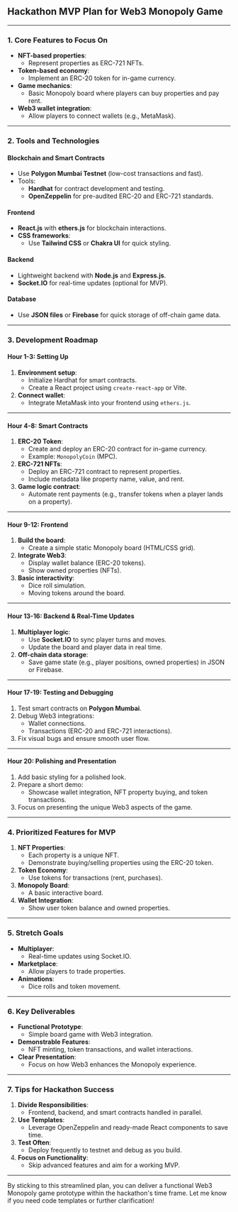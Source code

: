 ## **Hackathon MVP Plan for Web3 Monopoly Game**

---

### **1. Core Features to Focus On**
- **NFT-based properties**:
  - Represent properties as ERC-721 NFTs.
- **Token-based economy**:
  - Implement an ERC-20 token for in-game currency.
- **Game mechanics**:
  - Basic Monopoly board where players can buy properties and pay rent.
- **Web3 wallet integration**:
  - Allow players to connect wallets (e.g., MetaMask).

---

### **2. Tools and Technologies**
#### **Blockchain and Smart Contracts**
- Use **Polygon Mumbai Testnet** (low-cost transactions and fast).
- Tools:
  - **Hardhat** for contract development and testing.
  - **OpenZeppelin** for pre-audited ERC-20 and ERC-721 standards.

#### **Frontend**
- **React.js** with **ethers.js** for blockchain interactions.
- **CSS frameworks**:
  - Use **Tailwind CSS** or **Chakra UI** for quick styling.

#### **Backend**
- Lightweight backend with **Node.js** and **Express.js**.
- **Socket.IO** for real-time updates (optional for MVP).

#### **Database**
- Use **JSON files** or **Firebase** for quick storage of off-chain game data.

---

### **3. Development Roadmap**
#### **Hour 1-3: Setting Up**
1. **Environment setup**:
   - Initialize Hardhat for smart contracts.
   - Create a React project using `create-react-app` or Vite.
2. **Connect wallet**:
   - Integrate MetaMask into your frontend using `ethers.js`.

---

#### **Hour 4-8: Smart Contracts**
1. **ERC-20 Token**:
   - Create and deploy an ERC-20 contract for in-game currency.
   - Example: `MonopolyCoin` (MPC).
2. **ERC-721 NFTs**:
   - Deploy an ERC-721 contract to represent properties.
   - Include metadata like property name, value, and rent.
3. **Game logic contract**:
   - Automate rent payments (e.g., transfer tokens when a player lands on a property).

---

#### **Hour 9-12: Frontend**
1. **Build the board**:
   - Create a simple static Monopoly board (HTML/CSS grid).
2. **Integrate Web3**:
   - Display wallet balance (ERC-20 tokens).
   - Show owned properties (NFTs).
3. **Basic interactivity**:
   - Dice roll simulation.
   - Moving tokens around the board.

---

#### **Hour 13-16: Backend & Real-Time Updates**
1. **Multiplayer logic**:
   - Use **Socket.IO** to sync player turns and moves.
   - Update the board and player data in real time.
2. **Off-chain data storage**:
   - Save game state (e.g., player positions, owned properties) in JSON or Firebase.

---

#### **Hour 17-19: Testing and Debugging**
1. Test smart contracts on **Polygon Mumbai**.
2. Debug Web3 integrations:
   - Wallet connections.
   - Transactions (ERC-20 and ERC-721 interactions).
3. Fix visual bugs and ensure smooth user flow.

---

#### **Hour 20: Polishing and Presentation**
1. Add basic styling for a polished look.
2. Prepare a short demo:
   - Showcase wallet integration, NFT property buying, and token transactions.
3. Focus on presenting the unique Web3 aspects of the game.

---

### **4. Prioritized Features for MVP**
1. **NFT Properties**:
   - Each property is a unique NFT.
   - Demonstrate buying/selling properties using the ERC-20 token.
2. **Token Economy**:
   - Use tokens for transactions (rent, purchases).
3. **Monopoly Board**:
   - A basic interactive board.
4. **Wallet Integration**:
   - Show user token balance and owned properties.

---

### **5. Stretch Goals**
- **Multiplayer**:
  - Real-time updates using Socket.IO.
- **Marketplace**:
  - Allow players to trade properties.
- **Animations**:
  - Dice rolls and token movement.

---

### **6. Key Deliverables**
- **Functional Prototype**:
  - Simple board game with Web3 integration.
- **Demonstrable Features**:
  - NFT minting, token transactions, and wallet interactions.
- **Clear Presentation**:
  - Focus on how Web3 enhances the Monopoly experience.

---

### **7. Tips for Hackathon Success**
1. **Divide Responsibilities**:
   - Frontend, backend, and smart contracts handled in parallel.
2. **Use Templates**:
   - Leverage OpenZeppelin and ready-made React components to save time.
3. **Test Often**:
   - Deploy frequently to testnet and debug as you build.
4. **Focus on Functionality**:
   - Skip advanced features and aim for a working MVP.

---

By sticking to this streamlined plan, you can deliver a functional Web3 Monopoly game prototype within the hackathon's time frame. Let me know if you need code templates or further clarification!
